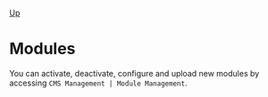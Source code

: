 [Up](../tutorial.md)

Modules
=======
You can activate, deactivate, configure and upload new modules by accessing `CMS Management | Module Management`.